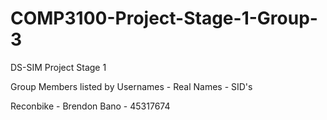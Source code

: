 # COMP3100-Project-Stage-1-Group-3
DS-SIM Project Stage 1



Group Members listed by Usernames - Real Names - SID's

Reconbike - Brendon Bano - 45317674 

